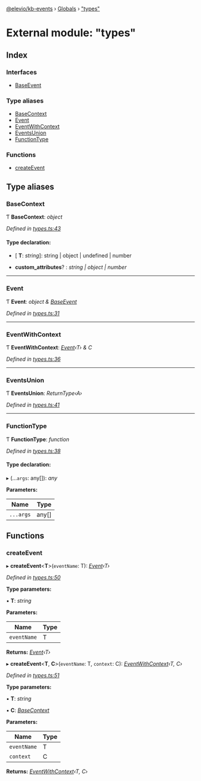 [@elevio/kb-events](../README.md) › [Globals](../globals.md) › ["types"](_types_.md)

# External module: "types"

## Index

### Interfaces

* [BaseEvent](../interfaces/_types_.baseevent.md)

### Type aliases

* [BaseContext](_types_.md#basecontext)
* [Event](_types_.md#event)
* [EventWithContext](_types_.md#eventwithcontext)
* [EventsUnion](_types_.md#eventsunion)
* [FunctionType](_types_.md#functiontype)

### Functions

* [createEvent](_types_.md#createevent)

## Type aliases

###  BaseContext

Ƭ **BaseContext**: *object*

*Defined in [types.ts:43](https://github.com/elevio/kb-events/blob/11baa8d/src/types.ts#L43)*

#### Type declaration:

* \[ **T**: *string*\]: string | object | undefined | number

* **custom_attributes**? : *string | object | number*

___

###  Event

Ƭ **Event**: *object & [BaseEvent](../interfaces/_types_.baseevent.md)*

*Defined in [types.ts:31](https://github.com/elevio/kb-events/blob/11baa8d/src/types.ts#L31)*

___

###  EventWithContext

Ƭ **EventWithContext**: *[Event](_types_.md#event)‹T› & C*

*Defined in [types.ts:36](https://github.com/elevio/kb-events/blob/11baa8d/src/types.ts#L36)*

___

###  EventsUnion

Ƭ **EventsUnion**: *ReturnType‹A›*

*Defined in [types.ts:41](https://github.com/elevio/kb-events/blob/11baa8d/src/types.ts#L41)*

___

###  FunctionType

Ƭ **FunctionType**: *function*

*Defined in [types.ts:38](https://github.com/elevio/kb-events/blob/11baa8d/src/types.ts#L38)*

#### Type declaration:

▸ (...`args`: any[]): *any*

**Parameters:**

Name | Type |
------ | ------ |
`...args` | any[] |

## Functions

###  createEvent

▸ **createEvent**<**T**>(`eventName`: T): *[Event](_types_.md#event)‹T›*

*Defined in [types.ts:50](https://github.com/elevio/kb-events/blob/11baa8d/src/types.ts#L50)*

**Type parameters:**

▪ **T**: *string*

**Parameters:**

Name | Type |
------ | ------ |
`eventName` | T |

**Returns:** *[Event](_types_.md#event)‹T›*

▸ **createEvent**<**T**, **C**>(`eventName`: T, `context`: C): *[EventWithContext](_types_.md#eventwithcontext)‹T, C›*

*Defined in [types.ts:51](https://github.com/elevio/kb-events/blob/11baa8d/src/types.ts#L51)*

**Type parameters:**

▪ **T**: *string*

▪ **C**: *[BaseContext](_types_.md#basecontext)*

**Parameters:**

Name | Type |
------ | ------ |
`eventName` | T |
`context` | C |

**Returns:** *[EventWithContext](_types_.md#eventwithcontext)‹T, C›*
